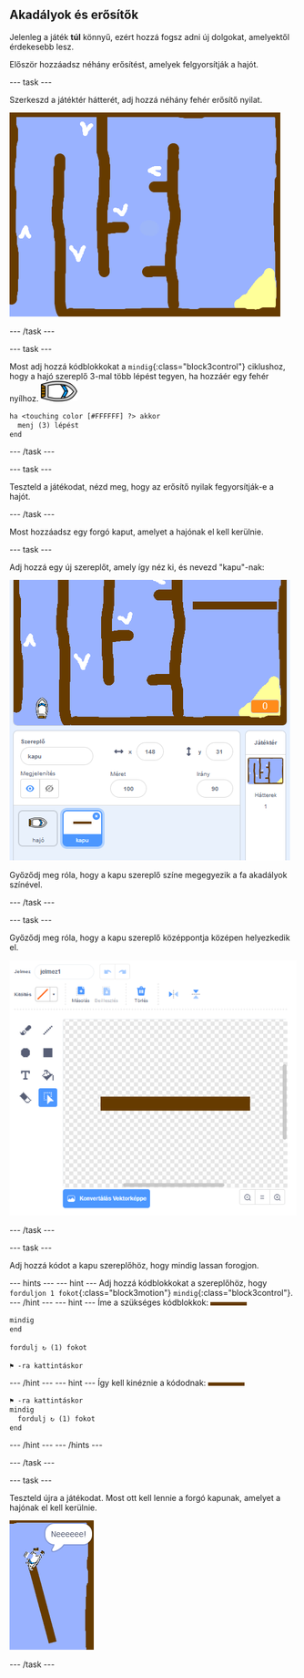 ## Akadályok és erősítők

Jelenleg a játék **túl** könnyű, ezért hozzá fogsz adni új dolgokat, amelyektől érdekesebb lesz.

Először hozzáadsz néhány erősítést, amelyek felgyorsítják a hajót.

\--- task \---

Szerkeszd a játéktér hátterét, adj hozzá néhány fehér erősítő nyilat.

![képernyőkép](images/boat-boost.png)

\--- /task \---

\--- task \---

Most adj hozzá kódblokkokat a `mindig`{:class="block3control"} ciklushoz, hogy a hajó szereplő 3-mal több lépést tegyen, ha hozzáér egy fehér nyílhoz. ![hajó szereplő](images/boat_resize.png)

```blocks3
ha <touching color [#FFFFFF] ?> akkor 
  menj (3) lépést
end
```

\--- /task \---

\--- task \---

Teszteld a játékodat, nézd meg, hogy az erősítő nyilak fegyorsítják-e a hajót.

\--- /task \---

Most hozzáadsz egy forgó kaput, amelyet a hajónak el kell kerülnie.

\--- task \---

Adj hozzá egy új szereplőt, amely így néz ki, és nevezd "kapu"-nak:

![képernyőkép](images/boat-gate.png)

Győződj meg róla, hogy a kapu szereplő színe megegyezik a fa akadályok színével.

\--- /task \---

\--- task \---

Győződj meg róla, hogy a kapu szereplő középpontja középen helyezkedik el.

![képernyőkép](images/boat-center.png)

\--- /task \---

\--- task \---

Adj hozzá kódot a kapu szereplőhöz, hogy mindig lassan forogjon.

\--- hints \--- \--- hint \--- Adj hozzá kódblokkokat a szereplőhöz, hogy `forduljon 1 fokot`{:class="block3motion"} `mindig`{:class="block3control"}. \--- /hint \--- \--- hint \--- Íme a szükséges kódblokkok: ![kapu](images/gate.png)

```blocks3
mindig
end

fordulj ↻ (1) fokot

⚑ -ra kattintáskor
```

\--- /hint \--- \--- hint \--- Így kell kinéznie a kódodnak: ![kapu](images/gate.png)

```blocks3
⚑ -ra kattintáskor
mindig 
  fordulj ↻ (1) fokot
end
```

\--- /hint \--- \--- /hints \---

\--- /task \---

\--- task \---

Teszteld újra a játékodat. Most ott kell lennie a forgó kapunak, amelyet a hajónak el kell kerülnie.

![képernyőkép](images/boat-gate-test.png)

\--- /task \---